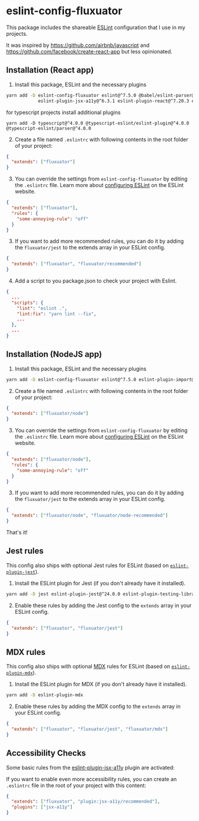 # eslint-config-fluxuator

This package includes the shareable [ESLint](https://eslint.org) configuration that I use in my projects.

It was inspired by https://github.com/airbnb/javascript and https://github.com/facebook/create-react-app but less
opinionated.

## Installation (React app)

1. Install this package, ESLint and the necessary plugins

```sh
yarn add -D eslint-config-fluxuator eslint@^7.5.0 @babel/eslint-parser@^7.0.0 eslint-plugin-import@^2.22.0 \
            eslint-plugin-jsx-a11y@^6.3.1 eslint-plugin-react@^7.20.3 eslint-plugin-react-hooks@^4.0.8
```

for typescript projects install additional plugins

```shell
yarn add -D typescript@^4.0.0 @typescript-eslint/eslint-plugin@^4.0.0 @typescript-eslint/parser@^4.0.0
```

2. Create a file named `.eslintrc` with following contents in the root folder of your project:

```json
{
  "extends": ["fluxuator"]
}
```

3. You can override the settings from `eslint-config-fluxuator` by editing the `.eslintrc` file. Learn more
   about [configuring ESLint](http://eslint.org/docs/user-guide/configuring) on the ESLint website.

```json
{
  "extends": ["fluxuator"],
  "rules": {
    "some-annoying-rule": "off"
  }
}
```

3. If you want to add more recommended rules, you can do it by adding the `fluxuator/jest` to the extends array in your
   ESLint config.

```json
{
  "extends": ["fluxuator", "fluxuator/recommended"]
}
```

4. Add a script to you package.json to check your project with Eslint.

```json
{
  ...
  "scripts": {
    "lint": "eslint .",
    "lint:fix": "yarn lint --fix",
    ...
  },
  ...
}
```

## Installation (NodeJS app)

1. Install this package, ESLint and the necessary plugins

```sh
yarn add -D eslint-config-fluxuator eslint@^7.5.0 eslint-plugin-import@^2.22.0
```

2. Create a file named `.eslintrc` with following contents in the root folder of your project:

```json
{
  "extends": ["fluxuator/node"]
}
```

3. You can override the settings from `eslint-config-fluxuator` by editing the `.eslintrc` file. Learn more
   about [configuring ESLint](http://eslint.org/docs/user-guide/configuring) on the ESLint website.

```json
{
  "extends": ["fluxuator/node"],
  "rules": {
    "some-annoying-rule": "off"
  }
}
```

3. If you want to add more recommended rules, you can do it by adding the `fluxuator/jest` to the extends array in your
   ESLint config.

```json
{
  "extends": ["fluxuator/node", "fluxuator/node-recommended"]
}
```

That's it!

## Jest rules

This config also ships with optional Jest rules for ESLint (based
on [`eslint-plugin-jest`](https://github.com/jest-community/eslint-plugin-jest)).

1. Install the ESLint plugin for Jest (if you don't already have it installed).

```sh
yarn add -D jest eslint-plugin-jest@^24.0.0 eslint-plugin-testing-library@^3.9.0
```

2. Enable these rules by adding the Jest config to the `extends` array in your ESLint config.

```json
{
  "extends": ["fluxuator", "fluxuator/jest"]
}
```

## MDX rules

This config also ships with optional [MDX](https://github.com/mdx-js/mdx) rules for ESLint (based
on [`eslint-plugin-mdx`](https://github.com/mdx-js/eslint-mdx)).

1. Install the ESLint plugin for MDX (if you don't already have it installed).

```sh
yarn add -D eslint-plugin-mdx
```

2. Enable these rules by adding the MDX config to the `extends` array in your ESLint config.

```json
{
  "extends": ["fluxuator", "fluxuator/jest", "fluxuator/mdx"]
}
```

## Accessibility Checks

Some basic rules from the [eslint-plugin-jsx-a11y](https://github.com/evcohen/eslint-plugin-jsx-a11y) plugin are
activated:

If you want to enable even more accessibility rules, you can create an `.eslintrc` file in the root of your project with
this content:

```json
{
  "extends": ["fluxuator", "plugin:jsx-a11y/recommended"],
  "plugins": ["jsx-a11y"]
}
```
